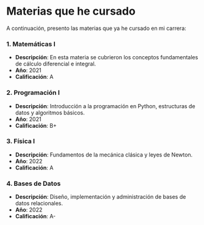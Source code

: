 # Materias que he cursado

A continuación, presento las materias que ya he cursado en mi carrera:

### 1. **Matemáticas I**
   - **Descripción**: En esta materia se cubrieron los conceptos fundamentales de cálculo diferencial e integral.
   - **Año**: 2021
   - **Calificación**: A

### 2. **Programación I**
   - **Descripción**: Introducción a la programación en Python, estructuras de datos y algoritmos básicos.
   - **Año**: 2021
   - **Calificación**: B+

### 3. **Física I**
   - **Descripción**: Fundamentos de la mecánica clásica y leyes de Newton.
   - **Año**: 2022
   - **Calificación**: A

### 4. **Bases de Datos**
   - **Descripción**: Diseño, implementación y administración de bases de datos relacionales.
   - **Año**: 2022
   - **Calificación**: A-
